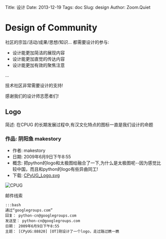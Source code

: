 Title: 设计
Date: 2013-12-19
Tags: doc
Slug: design
Author: Zoom.Quiet

# Design of Community

社区的宗旨/活动/成果/思想/知识... 都需要设计的参与:

+ 设计能更加简洁的展现内容
+ 设计能更加直觉的传达内容
+ 设计能更加有效的聚焦注意

...

技术社区非常需要设计的支持!

感谢我们的设计师志愿者们!
    

## Logo
简述: 在CPUG 的长期发展过程中,有汉文化特点的图标一直是我们设计的命题

### 作品: 阴阳鱼 makestory 
- 作者: makestory
- 日期: 2009年6月9日下午8:55
- 概念: 把python的logo和太极图给融合了一下,为什么是太极图呢--因为感觉比较中国，而且和python的logo有些异曲同工!
- 下载: [CPyUG_Logo.svg](http://zoomq.qiniudn.com/logos/090609_CPyUG_Logo.svg)

![CPUG](http://zoomq.qiniudn.com/logos/090609_CPyUG_logo.png)

邮件线索


    :::bash
    通过“googlegroups.com” 
    回复： python-cn@googlegroups.com 
    发送至： python-cn@googlegroups.com 
    日期： 2009年6月9日下午8:55 
    主题： [CPyUG:88820] [OT]刚设计了一个logo，走过路过瞧一瞧

